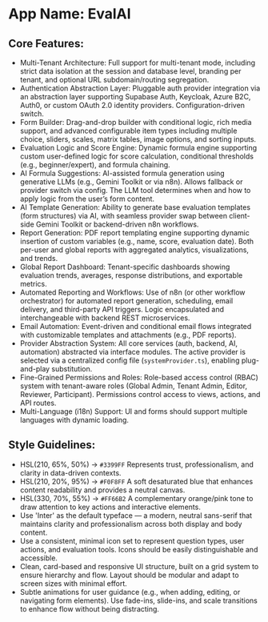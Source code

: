 # **App Name**: EvalAI

## Core Features:

- Multi-Tenant Architecture: Full support for multi-tenant mode, including strict data isolation at the session and database level, branding per tenant, and optional URL subdomain/routing segregation.
- Authentication Abstraction Layer: Pluggable auth provider integration via an abstraction layer supporting Supabase Auth, Keycloak, Azure B2C, Auth0, or custom OAuth 2.0 identity providers. Configuration-driven switch.
- Form Builder: Drag-and-drop builder with conditional logic, rich media support, and advanced configurable item types including multiple choice, sliders, scales, matrix tables, image options, and sorting inputs.
- Evaluation Logic and Score Engine: Dynamic formula engine supporting custom user-defined logic for score calculation, conditional thresholds (e.g., beginner/expert), and formula chaining.
- AI Formula Suggestions: AI-assisted formula generation using generative LLMs (e.g., Gemini Toolkit or via n8n). Allows fallback or provider switch via config. The LLM tool determines when and how to apply logic from the user’s form content.
- AI Template Generation: Ability to generate base evaluation templates (form structures) via AI, with seamless provider swap between client-side Gemini Toolkit or backend-driven n8n workflows.
- Report Generation: PDF report templating engine supporting dynamic insertion of custom variables (e.g., name, score, evaluation date). Both per-user and global reports with aggregated analytics, visualizations, and trends.
- Global Report Dashboard: Tenant-specific dashboards showing evaluation trends, averages, response distributions, and exportable metrics.
- Automated Reporting and Workflows: Use of n8n (or other workflow orchestrator) for automated report generation, scheduling, email delivery, and third-party API triggers. Logic encapsulated and interchangeable with backend REST microservices.
- Email Automation: Event-driven and conditional email flows integrated with customizable templates and attachments (e.g., PDF reports).
- Provider Abstraction System: All core services (auth, backend, AI, automation) abstracted via interface modules. The active provider is selected via a centralized config file (`systemProvider.ts`), enabling plug-and-play substitution.
- Fine-Grained Permissions and Roles: Role-based access control (RBAC) system with tenant-aware roles (Global Admin, Tenant Admin, Editor, Reviewer, Participant). Permissions control access to views, actions, and API routes.
- Multi-Language (i18n) Support: UI and forms should support multiple languages with dynamic loading.

## Style Guidelines:

- HSL(210, 65%, 50%) → `#3399FF` Represents trust, professionalism, and clarity in data-driven contexts.
- HSL(210, 20%, 95%) → `#F0F8FF` A soft desaturated blue that enhances content readability and provides a neutral canvas.
- HSL(330, 70%, 55%) → `#FF66B2` A complementary orange/pink tone to draw attention to key actions and interactive elements.
- Use 'Inter' as the default typeface — a modern, neutral sans-serif that maintains clarity and professionalism across both display and body content.
- Use a consistent, minimal icon set to represent question types, user actions, and evaluation tools. Icons should be easily distinguishable and accessible.
- Clean, card-based and responsive UI structure, built on a grid system to ensure hierarchy and flow. Layout should be modular and adapt to screen sizes with minimal effort.
- Subtle animations for user guidance (e.g., when adding, editing, or navigating form elements). Use fade-ins, slide-ins, and scale transitions to enhance flow without being distracting.